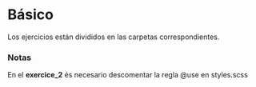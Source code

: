 # Básico 

Los ejercicios están divididos en las carpetas correspondientes. 

### Notas

En el **exercice_2** és necesario descomentar la regla @use en styles.scss

